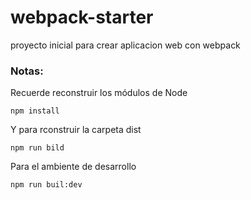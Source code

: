 # webpack-starter
proyecto inicial para crear aplicacion web con webpack
### Notas:
Recuerde reconstruir los módulos de Node 
```
npm install
```
Y para rconstruir la carpeta dist
```
npm run bild
```
Para el ambiente de desarrollo 
```
npm run buil:dev
```

